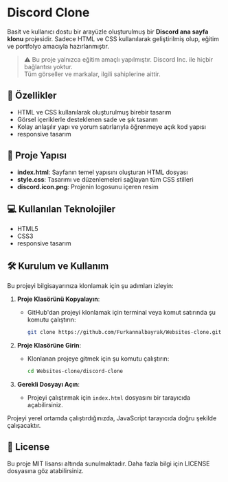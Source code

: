 
# Discord Clone
Basit ve kullanıcı dostu bir arayüzle oluşturulmuş bir **Discord ana sayfa klonu** projesidir. Sadece HTML ve CSS kullanılarak geliştirilmiş olup, eğitim ve portfolyo amacıyla hazırlanmıştır.

> ⚠️ Bu proje yalnızca eğitim amaçlı yapılmıştır. Discord Inc. ile hiçbir bağlantısı yoktur.  
> Tüm görseller ve markalar, ilgili sahiplerine aittir.

## 🚀 Özellikler

- HTML ve CSS kullanılarak oluşturulmuş birebir tasarım
- Görsel içeriklerle desteklenen sade ve şık tasarım
- Kolay anlaşılır yapı ve yorum satırlarıyla öğrenmeye açık kod yapısı
- responsive tasarım

## 📂 Proje Yapısı

- **index.html**: Sayfanın temel yapısını oluşturan HTML dosyası
- **style.css**: Tasarımı ve düzenlemeleri sağlayan tüm CSS stilleri
- **discord.icon.png**: Projenin logosunu içeren resim

## 💻 Kullanılan Teknolojiler
- HTML5
- CSS3
- responsive tasarım
  

## 🛠 Kurulum ve Kullanım

Bu projeyi bilgisayarınıza klonlamak için şu adımları izleyin:

1. **Proje Klasörünü Kopyalayın**:
   - GitHub'dan projeyi klonlamak için terminal veya komut satırında şu komutu çalıştırın:
     ```bash
     git clone https://github.com/Furkannalbayrak/Websites-clone.git
     ```

2. **Proje Klasörüne Girin**:
   - Klonlanan projeye gitmek için şu komutu çalıştırın:
     ```bash
     cd Websites-clone/discord-clone
     ```

3. **Gerekli Dosyayı Açın**:
   - Projeyi çalıştırmak için `index.html` dosyasını bir tarayıcıda açabilirsiniz.

Projeyi yerel ortamda çalıştırdığınızda, JavaScript tarayıcıda doğru şekilde çalışacaktır.




## 📜 License
Bu proje MIT lisansı altında sunulmaktadır. Daha fazla bilgi için LICENSE dosyasına göz atabilirsiniz.


